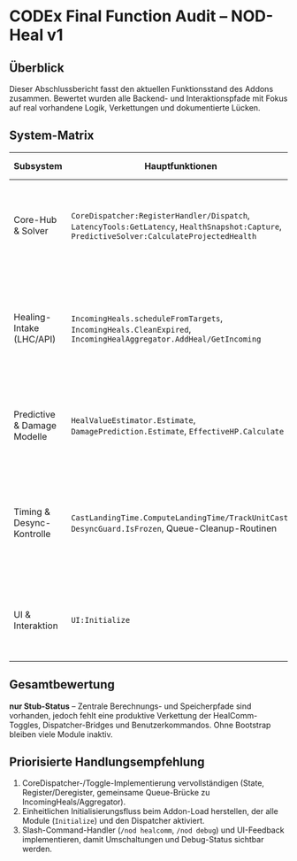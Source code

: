 # CODEx Final Function Audit – NOD-Heal v1

## Überblick
Dieser Abschlussbericht fasst den aktuellen Funktionsstand des Addons zusammen. Bewertet wurden alle Backend- und Interaktionspfade mit Fokus auf real vorhandene Logik, Verkettungen und dokumentierte Lücken.

## System-Matrix
| Subsystem | Hauptfunktionen | Status | Verbunden mit | Fehlend / unvollständig | Bemerkung |
|-----------|-----------------|--------|---------------|-------------------------|-----------|
| Core-Hub & Solver | `CoreDispatcher:RegisterHandler/Dispatch`, `LatencyTools:GetLatency`, `HealthSnapshot:Capture`, `PredictiveSolver:CalculateProjectedHealth` | ⚙️ | HealthSnapshot, PredictiveSolver, LatencyTools | HealComm-Toggle ohne State, keine zentrale Initialisierung der Module | Event-Hub und Solver rechnen konsistent, benötigen aber Bootstrap & Toggle-State, um LHC/API-Wechsel steuern zu können. |
| Healing-Intake (LHC/API) | `IncomingHeals.scheduleFromTargets`, `IncomingHeals.CleanExpired`, `IncomingHealAggregator.AddHeal/GetIncoming` | ⚙️ | PredictiveSolver, CoreDispatcher | Dispatcher-Bridge für LHC-Stubs, Aggregator-Fallback (0-Werte), Toggle-Statusmeldungen | LHC-Callbacks füllen lokale Queue, jedoch fehlt der Dispatcher-Bindung und echte Umschaltung; API-Fallback liefert nur Rohwerte ohne Confidence-Upgrade. |
| Predictive & Damage Modelle | `HealValueEstimator.Estimate`, `DamagePrediction.Estimate`, `EffectiveHP.Calculate` | ⚙️ | PredictiveSolver, CoreDispatcher | Initialisierung im Spielstart, fehlende Übergabe von Stat-Snapshots | Zahlmodelle liefern stabile Werte, solange `Initialize` manuell getriggert wird; Stats-Anreicherungen bleiben offen. |
| Timing & Desync-Kontrolle | `CastLandingTime.ComputeLandingTime/TrackUnitCast`, `DesyncGuard.IsFrozen`, Queue-Cleanup-Routinen | ⚙️ | CoreDispatcher, LatencyTools, IncomingHeals/Aggregator | Keine kontinuierliche Dispatcher-Aktivierung, Freeze-Fenster fix (0,15 s) | Zeitmodelle funktionieren rechnerisch, sind aber noch nicht adaptiv (keine dynamische Freeze-Konfiguration, kein Health-Check der Dispatcher-Loop). |
| UI & Interaktion | `UI:Initialize` | ❌ | – | Slash-Commands (`/nod healcomm`, `/nod debug`), Overlay-Frames, Statusausgabe | Benutzerinteraktion ist rein dokumentiert; weder Slash-Handler noch Frames existieren derzeit. |

## Gesamtbewertung
**nur Stub-Status** – Zentrale Berechnungs- und Speicherpfade sind vorhanden, jedoch fehlt eine produktive Verkettung der HealComm-Toggles, Dispatcher-Bridges und Benutzerkommandos. Ohne Bootstrap bleiben viele Module inaktiv.

## Priorisierte Handlungsempfehlung
1. CoreDispatcher-/Toggle-Implementierung vervollständigen (State, Register/Deregister, gemeinsame Queue-Brücke zu IncomingHeals/Aggregator).
2. Einheitlichen Initialisierungsfluss beim Addon-Load herstellen, der alle Module (`Initialize`) und den Dispatcher aktiviert.
3. Slash-Command-Handler (`/nod healcomm`, `/nod debug`) und UI-Feedback implementieren, damit Umschaltungen und Debug-Status sichtbar werden.
